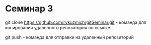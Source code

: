 # Семинар 3

git clone https://github.com/rvkuzmich/gitSeminar.git - команда для копирования удаленного репозитория по ссылке

git push - команда для отправки на удаленный репозиторий

